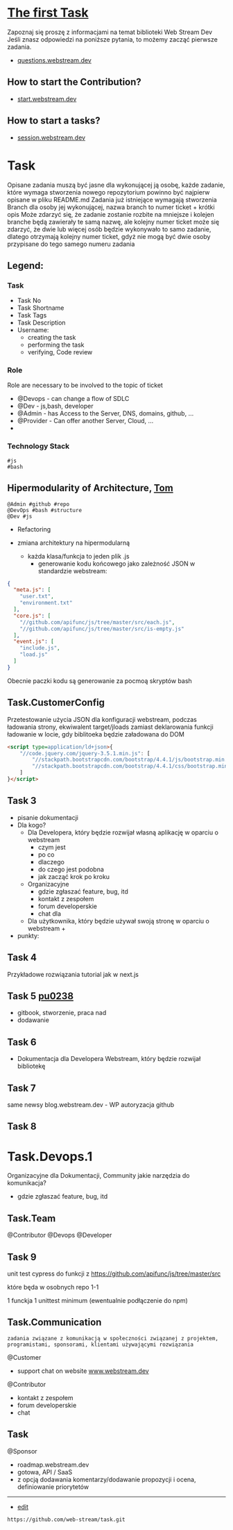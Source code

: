 # [The first Task](https://task.webstream.dev)

Zapoznaj się proszę z informacjami na temat biblioteki Web Stream Dev
Jeśli znasz odpowiedzi na poniższe pytania, to możemy zacząć pierwsze zadania.

+ [questions.webstream.dev](https://questions.webstream.dev)

## How to start the Contribution?

+ [start.webstream.dev](https://start.webstream.dev/)


## How to start a tasks?

+ [session.webstream.dev](https://session.webstream.dev/)

# Task
Opisane zadania muszą być jasne dla wykonującej ją osobę,
każde zadanie, które wymaga stworzenia nowego repozytorium powinno być najpierw opisane w pliku README.md
Zadania już istniejące wymagają stworzenia Branch dla osoby jej wykonującej, nazwa branch to numer ticket + krótki opis
Może zdarzyć się, że zadanie zostanie rozbite na mniejsze i kolejen branche będą zawierały te samą nazwę, ale kolejny numer ticket
może się zdarzyć, że dwie lub więcej osób będzie wykonywało to samo zadanie, dlatego otrzymają kolejny numer ticket, gdyż nie mogą być dwie osoby przypisane do tego samego numeru zadania


## Legend:

### Task
+ Task No
+ Task Shortname
+ Task Tags
+ Task Description
+ Username:
  + creating the task
  + performing the task
  + verifying, Code review

### Role
Role are necessary to be involved to the topic of ticket
  + @Devops - can change a flow of SDLC
  + @Dev - js,bash, developer
  + @Admin - has Access to the Server, DNS, domains, github, ...
  + @Provider - Can offer another Server, Cloud, ... 
  + 

### Technology Stack 
```
#js
#bash
```


## Hipermodularity of Architecture, [Tom](https://github.com/orgs/web-stream/people/tom-sapletta-com)
    @Admin #github #repo
    @DevOps #bash #structure
    @Dev #js


+ Refactoring

+ zmiana architektury na hipermodularną
  + każda klasa/funkcja to jeden plik .js
    + generowanie kodu końcowego jako zależność JSON w standardzie webstream:

```json
{
  "meta.js": [
    "user.txt",
    "environment.txt"
  ],
  "core.js": [
    "//github.com/apifunc/js/tree/master/src/each.js",
    "//github.com/apifunc/js/tree/master/src/is-empty.js"
  ],
  "event.js": [
    "include.js",
    "load.js"
  ]
}
```

Obecnie paczki kodu są generowanie za pocmoą skryptów bash

## Task.CustomerConfig

Przetestowanie użycia JSON dla konfiguracji webstream, podczas ładowania strony, ekwiwalent target/jloads
zamiast deklarowania funkcji ładowanie w locie, gdy biblitoeka będzie załadowana do DOM

```html
<script type=application/ld+json>{
    "//code.jquery.com/jquery-3.5.1.min.js": [
        "//stackpath.bootstrapcdn.com/bootstrap/4.4.1/js/bootstrap.min.js",
        "//stackpath.bootstrapcdn.com/bootstrap/4.4.1/css/bootstrap.min.css"
    ]
}</script>
```

## Task 3

+ pisanie dokumentacji
+ Dla kogo?
  + Dla Developera, który będzie rozwijał własną aplikację w oparciu o webstream
    + czym jest 
    + po co 
    + dlaczego
    + do czego jest podobna
    + jak zacząć krok po kroku
  + Organizacyjne
    + gdzie zgłaszać feature, bug, itd
    + kontakt z zespołem
    + forum developerskie
    + chat dla 
  + Dla użytkownika, który będzie używał swoją stronę w oparciu o webstream
    +  
+ punkty:


## Task 4

Przykładowe rozwiązania
tutorial
jak w next.js


## Task 5 [pu0238](https://github.com/orgs/web-stream/people/pu0238)

+ gitbook, stworzenie, praca nad
+ dodawanie


## Task 6

+ Dokumentacja dla Developera Webstream, który będzie rozwijał bibliotekę

## Task 7
same newsy
blog.webstream.dev - WP
autoryzacja github


## Task 8

# Task.Devops.1

Organizacyjne dla Dokumentacji, Community
jakie narzędzia do komunikacja?
+ gdzie zgłaszać feature, bug, itd




## Task.Team

@Contributor
@Devops
@Developer


## Task 9 

unit test
cypress
do funkcji z 
https://github.com/apifunc/js/tree/master/src

które będa w osobnych repo
1-1

1 funckja
1 unittest minimum
(ewentualnie podłączenie do npm)



## Task.Communication
```
zadania związane z komunikacją w społeczności związanej z projektem, programistami, sponsorami, klientami używającymi rozwiązania
```
@Customer
+ support chat on website www.webstream.dev

@Contributor
+ kontakt z zespołem
+ forum developerskie
+ chat


## Task
@Sponsor

+ roadmap.webstream.dev
+ gotowa, API / SaaS
+ z opcją dodawania komentarzy/dodawanie propozycji i ocena, definiowanie priorytetów





---
+ [edit](https://github.com/web-stream/task/edit/main/README.md)
```
https://github.com/web-stream/task.git
```
